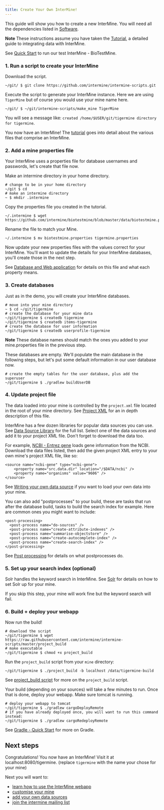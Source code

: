 ```yaml
---
title: Create Your Own InterMine!
---
```


This guide will show you how to create a new InterMine. You will need all the dependencies listed in [Software](../system-requirements/software/index.md).

**Note**
These instructions assume you have taken the [Tutorial](tutorial/index.md), a detailed guide to integrating data with InterMine.

See [Quick Start](quick-start.md) to run our test InterMine - BioTestMine.

### 1. Run a script to create your InterMine

Download the script.

```text
~/git/ $ git clone https://github.com/intermine/intermine-scripts.git
```

Execute the script to generate your InterMine instance. Here we are using `TigerMine` but of course you would use your mine name here.

```text
~/git/ $ ~/git/intermine-scripts/make_mine TigerMine
```

You will see a message like: `created /home/$USER/git/tigermine directory for tigermine`.

You now have an InterMine! The [tutorial](tutorial/index.md) goes into detail about the various files that comprise an InterMine.

### 2. Add a mine properties file

Your InterMine uses a properties file for database usernames and passwords, let's create that file now.

Make an intermine directory in your home directory.

```text
# change to be in your home directory
~/git $ cd
# make an intermine directory
~ $ mkdir .intermine
```

Copy the properties file you created in the tutorial.

```text
~/.intermine $ wget https://github.com/intermine/biotestmine/blob/master/data/biotestmine.properties 
```

Rename the file to match your Mine.

```text
~/.intermine $ mv biotestmine.properties tigermine.properties
```

Now update your new properties files with the values correct for your InterMine. You'll want to update the details for your InterMine databases, you'll create those in the next step.

See [Database and Web application](../webapp/properties/intermine-properties.md) for details on this file and what each property means.

### 3. Create databases

Just as in the demo, you will create your InterMine databases.

```text
# move into your mine directory
~ $ cd ~/git/tigermine
# create the database for your mine data
~/git/tigermine $ createdb tigermine
~/git/tigermine $ createdb items-tigermine
# create the database for user information
~/git/tigermine $ createdb userprofile-tigermine
```

**Note**
These database names should match the ones you added to your mine.properties file in the previous step.

These databases are empty. We'll populate the main database in the following steps, but let's put some default information in our user database now.

```text
# create the empty tables for the user database, plus add the superuser
~/git/tigermine $ ./gradlew buildUserDB
```

### 4. Update project file

The data loaded into your mine is controlled by the `project.xml` file located in the root of your mine directory. See [Project XML](../database/database-building/project-xml.md) for an in depth description of this file.

InterMine has a few dozen libraries for popular data sources you can use. See [Data Source Library](../database/data-sources/library/index.md) for the full list. Select one of the data sources and add it to your project XML file. Don't forget to download the data too.

For example, [NCBI - Entrez gene](../database/data-sources/library/ncbi-gene.md) loads gene information from the NCBI. Download the data files listed, then add the given project XML entry to your own mine's project XML file, like so:

```markup
<source name="ncbi-gene" type="ncbi-gene">
    <property name="src.data.dir" location="/$DATA/ncbi" />
    <property name="organisms" value="9606" />
</source>
```

See [Writing your own data source](../database/data-sources/custom/index.md) if you want to load your own data into your mine.

You can also add "postprocesses" to your build, these are tasks that run after the database build, tasks to build the search index for example. Here are common ones you might want to include:

```text
<post-processing>
  <post-process name="do-sources" />
  <post-process name="create-attribute-indexes" />
  <post-process name="summarise-objectstore" />
  <post-process name="create-autocomplete-index" />
  <post-process name="create-search-index" />
</post-processing>
```

See [Post processing](../database/database-building/post-processing/index.md) for details on what postprocesses do.

### 5. Set up your search index \(optional\)

Solr handles the keyword search in InterMine. See [Solr](../system-requirements/software/solr.md) for details on how to set Solr up for your mine.

If you skip this step, your mine will work fine but the keyword search will fail.

### 6. Build + deploy your webapp

Now run the build!

```text
# download the script
~/git/tigermine $ wget https://raw.githubusercontent.com/intermine/intermine-scripts/master/project_build
# make executable
~/git/tigermine $ chmod +x project_build
```

Run the `project_build` script from your `mine` directory:

```text
~/git/tigermine $ ./project_build -b localhost /data/tigermine-build
```

See [project\_build script](../database/database-building/build-script.md) for more on the `project_build` script.

Your build \(depending on your sources\) will take a few minutes to run. Once that is done, deploy your webapp. Make sure tomcat is running.

```text
# deploy your webapp to tomcat
~/git/tigermine $ ./gradlew cargoDeployRemote 
# if you have already deployed once, you will want to run this command instead:
~/git/tigermine $ ./gradlew cargoRedeployRemote 
```

See [Gradle - Quick Start](../system-requirements/software/gradle/index.md) for more on Gradle.

## Next steps

Congratulations! You now have an InterMine! Visit it at localhost:8080/tigermine. \(replace `tigermine` with the name your chose for your mine\)

Next you will want to:

* [learn how to use the InterMine webapp](http://intermine.org/tutorials/)
* [customise your mine](../webapp/properties/index.md)
* [add your own data sources](../database/data-sources/custom/index.md)
* [join the intermine mailing list](../support/mailing-list.md)


